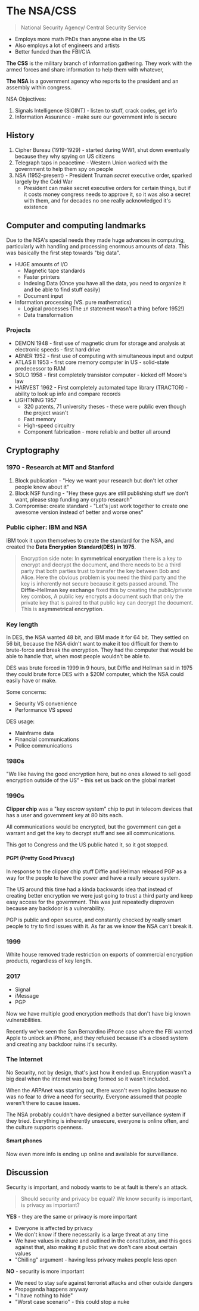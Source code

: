 # The NSA/CSS
>National Security Agency/ Central Security Service
* Employs more math PhDs than anyone else in the US
* Also employs a lot of engineers and artists
* Better funded than the FBI/CIA

**The CSS** is the military branch of information gathering. They work with the armed forces and share information to help them with whatever,

**The NSA** is a government agency who reports to the president and an assembly within congress.

NSA Objectives:
1. Signals Intelligence (SIGINT) - listen to stuff, crack codes, get info
2. Information Assurance - make sure our government info is secure

## History
1. Cipher Bureau (1919-1929) - started during WW1, shut down eventually because they why spying on US citizens
2. Telegraph taps in peacetime - Western Union worked with the government to help them spy on people
3. NSA (1952-present) - President Truman *secret* executive order, sparked largely by the Cold War
    * President can make secret executive orders for certain things, but if it costs money congress needs to approve it, so it was also a secret with them, and for decades no one really acknowledged it's existence

## Computer and computing landmarks
Due to the NSA's special needs they made huge advances in computing, particularly with handling and processing enormous amounts of data. This was basically the first step towards "big data".
* HUGE amounts of I/O
    * Magnetic tape standards
    * Faster printers
    * Indexing Data (Once you have all the data, you need to organize it and be able to find stuff easily)
    * Document input
* Information processing (VS. pure mathematics)
    * Logical processes (The `if` statement wasn't a thing before 1952!)
    * Data transformation

### Projects
* DEMON 1948 - first use of magnetic drum for storage and analysis at electronic speeds - first hard drive
* ABNER 1952 - first use of computing with simultaneous input and output
* ATLAS II 1953 - first core memory computer in US - solid-state predecessor to RAM
* SOLO 1958 - first completely transistor computer - kicked off Moore's law
* HARVEST 1962 - First completely automated tape library (TRACTOR) - ability to look up info and compare records
* LIGHTNING 1957
    * 320 patents, 71 university theses - these were public even though the project wasn't
    * Fast memory
    * High-speed circuitry
    * Component fabrication - more reliable and better all around

## Cryptography
### 1970 - Research at MIT and Stanford
1. Block publication - "Hey we want your research but don't let other people know about it"
2. Block NSF funding - "Hey these guys are still publishing stuff we don't want, please stop funding any crypto research"
3. Compromise: create standard - "Let's just work together to create one awesome version instead of better and worse ones"

### Public cipher: IBM and NSA
IBM took it upon themselves to create the standard for the NSA, and created the **Data Encryption Standard(DES) in 1975**.

>Encryption side note:
In **symmetrical encryption** there is a key to encrypt and decrypt the document, and there needs to be a third party that both parties trust to transfer the key between Bob and Alice. Here the obvious problem is you need the third party and the key is inherently not secure because it gets passed around.
The **Diffie-Hellman key exchange** fixed this by creating the public/private key combos, A public key encrypts a document such that only the private key that is paired to that public key can decrypt the document. This is **asymmetrical encryption**.

### Key length
In DES, the NSA wanted 48 bit, and IBM made it for 64 bit. They settled on 56 bit, because the NSA didn't want to make it too difficult for them to brute-force and break the encryption. They had the computer that would be able to handle that, when most people wouldn't be able to.

DES was brute forced in 1999 in 9 hours, but Diffie and Hellman said in 1975 they could brute force DES with a $20M computer, which the NSA could easily have or make.

Some concerns:
* Security VS convenience
* Performance VS speed

DES usage:
* Mainframe data
* Financial communications
* Police communications

### 1980s
"We like having the good encryption here, but no ones allowed to sell good encryption outside of the US" - this set us back on the global market

### 1990s
**Clipper chip** was a "key escrow system" chip to put in telecom devices that has a user and government key at 80 bits each.

All communications would be encrypted, but the government can get a warrant and get the key to decrypt stuff and see all communications.

This got to Congress and the US public hated it, so it got stopped.

#### PGP! (Pretty Good Privacy)
In response to the clipper chip stuff Diffie and Hellman released PGP as a way for the people to have the power and have a really secure system.

The US around this time had a kinda backwards idea that instead of creating better encryption we were just going to trust a third party and keep easy access for the government. This was just repeatedly disproven because any backdoor is a vulnerability.

PGP is public and open source, and constantly checked by really smart people to try to find issues with it. As far as we know the NSA can't break it.

### 1999

White house removed trade restriction on exports of commercial encryption products, regardless of key length.

### 2017
* Signal
* iMessage
* PGP

Now we have multiple good encryption methods that don't have big known vulnerabilities.

Recently we've seen the San Bernardino iPhone case where the FBI wanted Apple to unlock an iPhone, and they refused because it's a closed system and creating any backdoor ruins it's security.

### The Internet
No Security, not by design, that's just how it ended up. Encryption wasn't a big deal when the internet was being formed so it wasn't included.

When the ARPAnet was starting out, there wasn't even logins because no was no fear to drive a need for security. Everyone assumed that people weren't there to cause issues.

The NSA probably couldn't have designed a better surveillance system if they tried. Everything is inherently unsecure, everyone is online often, and the culture supports openness.

#### Smart phones
Now even more info is ending up online and available for surveillance.

## Discussion
Security is important, and nobody wants to be at fault is there's an attack.
> Should security and privacy be equal? We know security is important, is privacy as important?

**YES** - they are the same or privacy is more important
* Everyone is affected by privacy
* We don't know if there necessarily is a large threat at any time
* We have values in culture and outlined in the constitution, and this goes against that, also making it public that we don't care about certain values
* "Chilling" argument - having less privacy makes people less open

**NO** - security is more important
* We need to stay safe against terrorist attacks and other outside dangers
* Propaganda happens anyway
* "I have nothing to hide"
* "Worst case scenario" - this could stop a nuke

